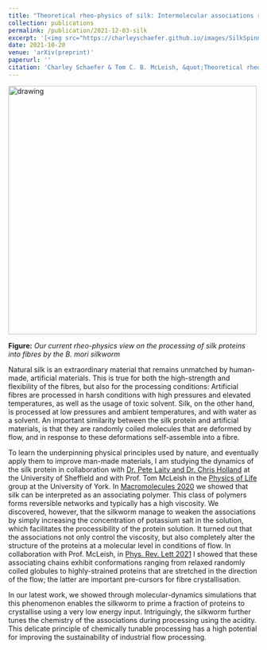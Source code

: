 ```yaml
---
title: "Theoretical rheo-physics of silk: Intermolecular associations reduce the critical specific work for flow-induced crystallisation"
collection: publications
permalink: /publication/2021-12-03-silk
excerpt: '[<img src="https://charleyschaefer.github.io/images/SilkSpinning.png" alt="drawing" width="500"/>](https://arxiv.org/) <br/>  Theoretical rheo-physics of silk: Intermolecular associations reduce the critical specific work for flow-induced crystallisation'
date: 2021-10-20
venue: 'arXiv(preprint)'
paperurl: ''
citation: 'Charley Schaefer & Tom C. B. McLeish, &quot;Theoretical rheo-physics of silk: Intermolecular associations reduce the critical specific work for flow-induced crystallisation.&quot; <i>arXiv.</i>.  (2021)'
---
```



<img src="https://charleyschaefer.github.io/images/SilkSpinning.png" alt="drawing" width="500"/>

<b>Figure:</b> <i>Our current rheo-physics view on the processing of silk proteins into fibres by the B. mori silkworm </i>

Natural silk is an extraordinary material that remains unmatched by human-made, artificial materials.
This is true for both the high-strength and flexibility of the fibres, but also for the processing conditions:
Artificial fibres are processed in harsh conditions with high pressures and elevated temperatures, as well as the usage of toxic solvent.
Silk, on the other hand, is processed at low pressures and ambient temperatures, and with water as a solvent.
An important similarity between the silk protein and artificial materials, is that they are randomly coiled molecules that are deformed by flow, and in response to these deformations self-assemble into a fibre.

To learn the underpinning physical principles used by nature, and eventually apply them to improve man-made materials, I am studying the dynamics of the silk protein in collaboration with [Dr. Pete Laity and Dr. Chris Holland](https://natmatgrp.shef.ac.uk/) 
at the University of Sheffield and with Prof. Tom McLeish in the [Physics of Life](https://www.york.ac.uk/physics/research/physics-of-life/) group at the University of York.
In  [Macromolecules 2020](https://pubs.acs.org/doi/abs/10.1021/acs.macromol.9b02630) we showed that silk can be interpreted as an associating polymer.
This class of polymers forms reversible networks and typically has a high viscosity. 
We discovered, however, that the silkworm manage to weaken the associations by simply increasing the concentration of potassium salt in the solution, which facilitates the processibility of the protein solution.
It turned out that the associations not only control the viscosity, but also completely alter the structure of the proteins at a molecular level in conditions of flow.
In collaboration with Prof. McLeish, in [Phys. Rev. Lett 2021](https://journals.aps.org/prl/abstract/10.1103/PhysRevLett.126.057801) I showed that these associating chains exhibit conformations ranging from relaxed randomly coiled globules to highly-strained proteins that are stretched in the direction of the flow; the latter are important pre-cursors for fibre crystallisation.

In our latest work, we showed  through molecular-dynamics  simulations that this phenomenon enables the silkworm to prime a fraction of proteins to crystallise using a very low energy input.
Intriguingly, the silkworm further tunes the chemistry of the associations during processing using the acidity.
This delicate principle of chemically tunable processing has a high potential for improving the sustainability of industrial flow processing. 







